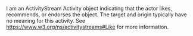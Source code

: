 I am an ActivityStream Activity object indicating that the actor likes, recommends, or endorses the object. The target and origin typically have no meaning for this activity. See https://www.w3.org/ns/activitystreams#Like for more information.